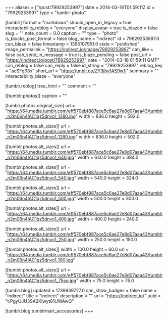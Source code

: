 +++
aliases = ["/post/79929253997"]
date = 2014-03-18T01:59:11Z
id = "79929253997"
type = "tumblr-photo"

[tumblr]
format = "markdown"
should_open_in_legacy = true
interactability_reblog = "everyone"
display_avatar = true
is_blazed = false
slug = ""
note_count = 0.0
caption = ""
type = "photo"
is_blocks_post_format = false
blog_name = "indirect"
id = 79929253997.0
can_blaze = false
timestamp = 1395107951.0
state = "published"
image_permalink = "https://indirect.io/image/79929253997"
can_like = false
can_send_in_message = true
is_blaze_pending = false
post_url = "https://indirect.io/post/79929253997"
date = "2014-03-18 01:59:11 GMT"
can_reblog = false
can_reply = false
id_string = "79929253997"
reblog_key = "acSFg33x"
short_url = "https://tmblr.co/ZY3jby1AS9w1j"
summary = ""
interactability_blaze = "everyone"

[tumblr.reblog]
tree_html = ""
comment = ""

[[tumblr.photos]]
caption = ""

[tumblr.photos.original_size]
url = "https://64.media.tumblr.com/eff570ebf887ace5c6ae27e8d07aaa43/tumblr_n2m06n4IAC1qz5dnvo1_1280.jpg"
width = 836.0
height = 502.0

[[tumblr.photos.alt_sizes]]
url = "https://64.media.tumblr.com/eff570ebf887ace5c6ae27e8d07aaa43/tumblr_n2m06n4IAC1qz5dnvo1_1280.jpg"
width = 836.0
height = 502.0

[[tumblr.photos.alt_sizes]]
url = "https://64.media.tumblr.com/eff570ebf887ace5c6ae27e8d07aaa43/tumblr_n2m06n4IAC1qz5dnvo1_640.jpg"
width = 640.0
height = 384.0

[[tumblr.photos.alt_sizes]]
url = "https://64.media.tumblr.com/eff570ebf887ace5c6ae27e8d07aaa43/tumblr_n2m06n4IAC1qz5dnvo1_540.jpg"
width = 540.0
height = 324.0

[[tumblr.photos.alt_sizes]]
url = "https://64.media.tumblr.com/eff570ebf887ace5c6ae27e8d07aaa43/tumblr_n2m06n4IAC1qz5dnvo1_500.jpg"
width = 500.0
height = 300.0

[[tumblr.photos.alt_sizes]]
url = "https://64.media.tumblr.com/eff570ebf887ace5c6ae27e8d07aaa43/tumblr_n2m06n4IAC1qz5dnvo1_400.jpg"
width = 400.0
height = 240.0

[[tumblr.photos.alt_sizes]]
url = "https://64.media.tumblr.com/eff570ebf887ace5c6ae27e8d07aaa43/tumblr_n2m06n4IAC1qz5dnvo1_250.jpg"
width = 250.0
height = 150.0

[[tumblr.photos.alt_sizes]]
width = 100.0
height = 60.0
url = "https://64.media.tumblr.com/eff570ebf887ace5c6ae27e8d07aaa43/tumblr_n2m06n4IAC1qz5dnvo1_100.jpg"

[[tumblr.photos.alt_sizes]]
url = "https://64.media.tumblr.com/eff570ebf887ace5c6ae27e8d07aaa43/tumblr_n2m06n4IAC1qz5dnvo1_75sq.jpg"
width = 75.0
height = 75.0

[tumblr.blog]
updated = 1739939727.0
can_show_badges = false
name = "indirect"
title = "indirect"
description = ""
url = "https://indirect.io/"
uuid = "t:PgyUJU3SA2Klwyt81UWAwQ"

[tumblr.blog.tumblrmart_accessories]
+++

